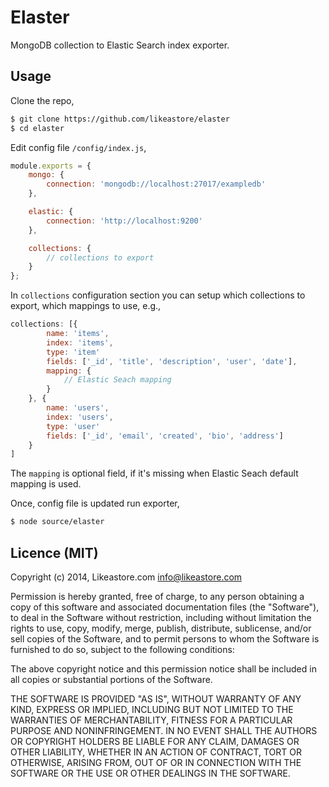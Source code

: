 # Elaster

MongoDB collection to Elastic Search index exporter.

## Usage

Clone the repo,

```bash
$ git clone https://github.com/likeastore/elaster
$ cd elaster
```

Edit config file `/config/index.js`,

```js
module.exports = {
	mongo: {
		connection: 'mongodb://localhost:27017/exampledb'
	},

	elastic: {
		connection: 'http://localhost:9200'
	},

	collections: {
		// collections to export
	}
};

```

In `collections` configuration section you can setup which collections to export, which mappings to use, e.g.,

```js
collections: [{
		name: 'items',
		index: 'items',
		type: 'item'
		fields: ['_id', 'title', 'description', 'user', 'date'],
		mapping: {
			// Elastic Seach mapping
		}
	}, {
		name: 'users',
		index: 'users',
		type: 'user'
		fields: ['_id', 'email', 'created', 'bio', 'address']
	}
]
```

The `mapping` is optional field, if it's missing when Elastic Seach default mapping is used.

Once, config file is updated run exporter,

```bash
$ node source/elaster
```

## Licence (MIT)

Copyright (c) 2014, Likeastore.com info@likeastore.com

Permission is hereby granted, free of charge, to any person obtaining a copy of this software and associated documentation files (the "Software"), to deal in the Software without restriction, including without limitation the rights to use, copy, modify, merge, publish, distribute, sublicense, and/or sell copies of the Software, and to permit persons to whom the Software is furnished to do so, subject to the following conditions:

The above copyright notice and this permission notice shall be included in all copies or substantial portions of the Software.

THE SOFTWARE IS PROVIDED "AS IS", WITHOUT WARRANTY OF ANY KIND, EXPRESS OR IMPLIED, INCLUDING BUT NOT LIMITED TO THE WARRANTIES OF MERCHANTABILITY, FITNESS FOR A PARTICULAR PURPOSE AND NONINFRINGEMENT. IN NO EVENT SHALL THE AUTHORS OR COPYRIGHT HOLDERS BE LIABLE FOR ANY CLAIM, DAMAGES OR OTHER LIABILITY, WHETHER IN AN ACTION OF CONTRACT, TORT OR OTHERWISE, ARISING FROM, OUT OF OR IN CONNECTION WITH THE SOFTWARE OR THE USE OR OTHER DEALINGS IN THE SOFTWARE.
